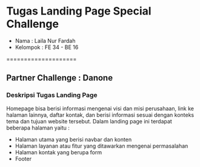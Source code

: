 # Tugas Landing Page Special Challenge

* Nama : Laila Nur Fardah
* Kelompok : FE 34 - BE 16

====================

## Partner Challenge : Danone

### Deskripsi Tugas Landing Page
Homepage bisa berisi informasi mengenai visi dan misi perusahaan, link ke halaman lainnya, daftar kontak, dan berisi informasi sesuai dengan konteks tema dan tujuan website tersebut.
Dalam landing page ini terdapat beberapa halaman yaitu :
* Halaman utama yang berisi navbar dan konten 
* Halaman layanan atau fitur yang ditawarkan mengenai permasalahan 
* Halaman kontak yang berupa form 
* Footer
